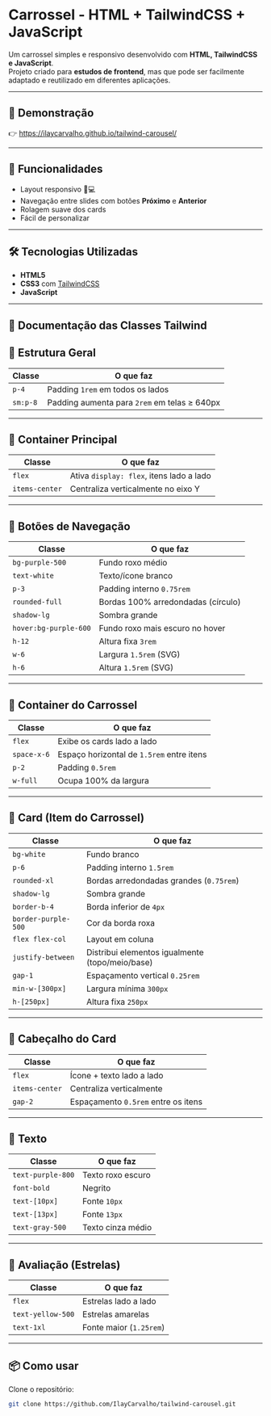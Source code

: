 # Carrossel - HTML + TailwindCSS + JavaScript

Um carrossel simples e responsivo desenvolvido com **HTML, TailwindCSS e JavaScript**.  
Projeto criado para **estudos de frontend**, mas que pode ser facilmente adaptado e reutilizado em diferentes aplicações.

---

## 🚀 Demonstração
👉 https://ilaycarvalho.github.io/tailwind-carousel/

---

## 📌 Funcionalidades
- Layout responsivo 📱💻  
- Navegação entre slides com botões **Próximo** e **Anterior**  
- Rolagem suave dos cards  
- Fácil de personalizar 

---

## 🛠️ Tecnologias Utilizadas
- **HTML5**
- **CSS3** com [TailwindCSS](https://tailwindcss.com/)  
- **JavaScript**  

---

## 📖 Documentação das Classes Tailwind

## 🔹 Estrutura Geral

| Classe   | O que faz |
|----------|-----------|
| `p-4`    | Padding `1rem` em todos os lados |
| `sm:p-8` | Padding aumenta para `2rem` em telas ≥ 640px |

---

## 🔹 Container Principal

| Classe        | O que faz |
|---------------|-----------|
| `flex`        | Ativa `display: flex`, itens lado a lado |
| `items-center`| Centraliza verticalmente no eixo Y |

---

## 🔹 Botões de Navegação

| Classe             | O que faz |
|--------------------|-----------|
| `bg-purple-500`    | Fundo roxo médio |
| `text-white`       | Texto/ícone branco |
| `p-3`              | Padding interno `0.75rem` |
| `rounded-full`     | Bordas 100% arredondadas (círculo) |
| `shadow-lg`        | Sombra grande |
| `hover:bg-purple-600` | Fundo roxo mais escuro no hover |
| `h-12`             | Altura fixa `3rem` |
| `w-6`              | Largura `1.5rem` (SVG) |
| `h-6`              | Altura `1.5rem` (SVG) |

---

## 🔹 Container do Carrossel

| Classe      | O que faz |
|-------------|-----------|
| `flex`      | Exibe os cards lado a lado |
| `space-x-6` | Espaço horizontal de `1.5rem` entre itens |
| `p-2`       | Padding `0.5rem` |
| `w-full`    | Ocupa 100% da largura |

---

## 🔹 Card (Item do Carrossel)

| Classe            | O que faz |
|-------------------|-----------|
| `bg-white`        | Fundo branco |
| `p-6`             | Padding interno `1.5rem` |
| `rounded-xl`      | Bordas arredondadas grandes (`0.75rem`) |
| `shadow-lg`       | Sombra grande |
| `border-b-4`      | Borda inferior de `4px` |
| `border-purple-500` | Cor da borda roxa |
| `flex flex-col`   | Layout em coluna |
| `justify-between` | Distribui elementos igualmente (topo/meio/base) |
| `gap-1`           | Espaçamento vertical `0.25rem` |
| `min-w-[300px]`   | Largura mínima `300px` |
| `h-[250px]`       | Altura fixa `250px` |

---

## 🔹 Cabeçalho do Card

| Classe        | O que faz |
|---------------|-----------|
| `flex`        | Ícone + texto lado a lado |
| `items-center`| Centraliza verticalmente |
| `gap-2`       | Espaçamento `0.5rem` entre os itens |

---

## 🔹 Texto

| Classe          | O que faz |
|-----------------|-----------|
| `text-purple-800` | Texto roxo escuro |
| `font-bold`       | Negrito |
| `text-[10px]`     | Fonte `10px` |
| `text-[13px]`     | Fonte `13px` |
| `text-gray-500`   | Texto cinza médio |

---

## 🔹 Avaliação (Estrelas)

| Classe         | O que faz |
|----------------|-----------|
| `flex`         | Estrelas lado a lado |
| `text-yellow-500` | Estrelas amarelas |
| `text-1xl`     | Fonte maior (`1.25rem`) |

---

## 📦 Como usar
Clone o repositório:
```bash
git clone https://github.com/IlayCarvalho/tailwind-carousel.git
